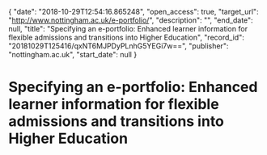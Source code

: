 {
  "date": "2018-10-29T12:54:16.865248", 
  "open_access": true, 
  "target_url": "http://www.nottingham.ac.uk/e-portfolio/", 
  "description": "", 
  "end_date": null, 
  "title": "Specifying an e-portfolio: Enhanced learner information for flexible admissions and transitions into Higher Education", 
  "record_id": "20181029T125416/qxNT6MJPDyPLnhG5YEGi7w==", 
  "publisher": "nottingham.ac.uk", 
  "start_date": null
}

# Specifying an e-portfolio: Enhanced learner information for flexible admissions and transitions into Higher Education

